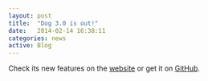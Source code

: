```yaml
---
layout: post
title:  "Dog 3.0 is out!"
date:   2014-02-14 16:38:11
categories: news
active: Blog
---
```


Check its new features on the [website](/index.html) or get it on [GitHub](https://github.com/dog-gateway).